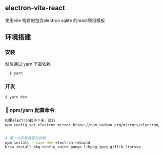 ## electron-vite-react

使用vite 构建的包含electron sqlite 的react项目模板

## 环境搭建

### 安装

然后通过 yarn 下载依赖

```javascript
  $ yarn
```

### 开发

```
$ yarn dev
```

### 🔧 npm/yarn 配置命令

```bash
如果electron拉不下来，运行
npm config set electron_mirror https://npm.taobao.org/mirrors/electron/


# 第一次安装需要的依赖
npm install --save-dev electron-rebuild
brew install pkg-config cairo pango libpng jpeg giflib librsvg
```
